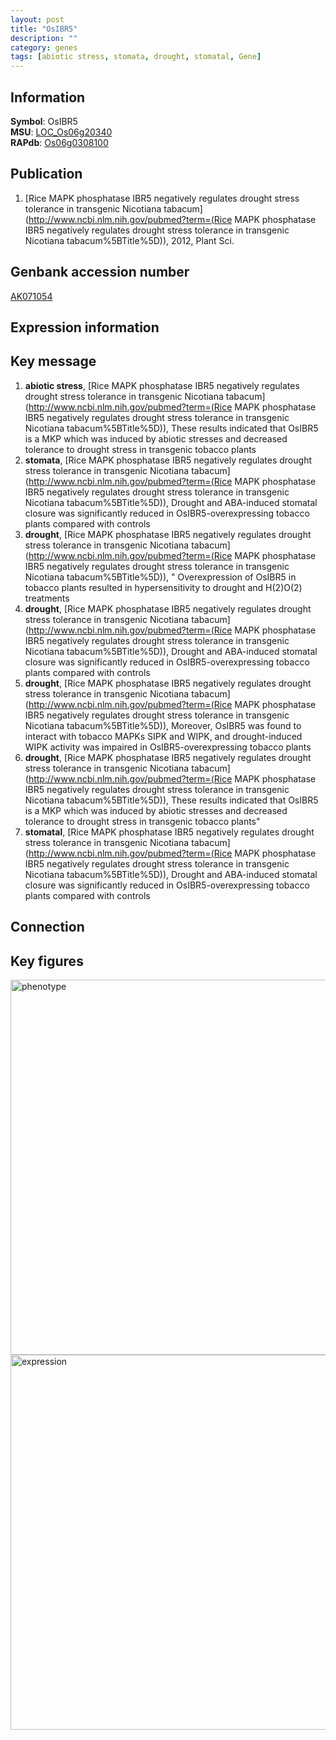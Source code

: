 ```yaml
---
layout: post
title: "OsIBR5"
description: ""
category: genes
tags: [abiotic stress, stomata, drought, stomatal, Gene]
---
```


## Information
__Symbol__: OsIBR5  
__MSU__: [LOC_Os06g20340](http://rice.plantbiology.msu.edu/cgi-bin/ORF_infopage.cgi?orf=LOC_Os06g20340)  
__RAPdb__: [Os06g0308100](http://rapdb.dna.affrc.go.jp/viewer/gbrowse_details/irgsp1?name=Os06g0308100)  

## Publication
1. [Rice MAPK phosphatase IBR5 negatively regulates drought stress tolerance in transgenic Nicotiana tabacum](http://www.ncbi.nlm.nih.gov/pubmed?term=(Rice MAPK phosphatase IBR5 negatively regulates drought stress tolerance in transgenic Nicotiana tabacum%5BTitle%5D)), 2012, Plant Sci.

## Genbank accession number
[AK071054](http://www.ncbi.nlm.nih.gov/nuccore/AK071054)

## Expression information

## Key message
1. __abiotic stress__, [Rice MAPK phosphatase IBR5 negatively regulates drought stress tolerance in transgenic Nicotiana tabacum](http://www.ncbi.nlm.nih.gov/pubmed?term=(Rice MAPK phosphatase IBR5 negatively regulates drought stress tolerance in transgenic Nicotiana tabacum%5BTitle%5D)),  These results indicated that OsIBR5 is a MKP which was induced by abiotic stresses and decreased tolerance to drought stress in transgenic tobacco plants
2. __stomata__, [Rice MAPK phosphatase IBR5 negatively regulates drought stress tolerance in transgenic Nicotiana tabacum](http://www.ncbi.nlm.nih.gov/pubmed?term=(Rice MAPK phosphatase IBR5 negatively regulates drought stress tolerance in transgenic Nicotiana tabacum%5BTitle%5D)),  Drought and ABA-induced stomatal closure was significantly reduced in OsIBR5-overexpressing tobacco plants compared with controls
3. __drought__, [Rice MAPK phosphatase IBR5 negatively regulates drought stress tolerance in transgenic Nicotiana tabacum](http://www.ncbi.nlm.nih.gov/pubmed?term=(Rice MAPK phosphatase IBR5 negatively regulates drought stress tolerance in transgenic Nicotiana tabacum%5BTitle%5D)), " Overexpression of OsIBR5 in tobacco plants resulted in hypersensitivity to drought and H(2)O(2) treatments
4. __drought__, [Rice MAPK phosphatase IBR5 negatively regulates drought stress tolerance in transgenic Nicotiana tabacum](http://www.ncbi.nlm.nih.gov/pubmed?term=(Rice MAPK phosphatase IBR5 negatively regulates drought stress tolerance in transgenic Nicotiana tabacum%5BTitle%5D)),  Drought and ABA-induced stomatal closure was significantly reduced in OsIBR5-overexpressing tobacco plants compared with controls
5. __drought__, [Rice MAPK phosphatase IBR5 negatively regulates drought stress tolerance in transgenic Nicotiana tabacum](http://www.ncbi.nlm.nih.gov/pubmed?term=(Rice MAPK phosphatase IBR5 negatively regulates drought stress tolerance in transgenic Nicotiana tabacum%5BTitle%5D)),  Moreover, OsIBR5 was found to interact with tobacco MAPKs SIPK and WIPK, and drought-induced WIPK activity was impaired in OsIBR5-overexpressing tobacco plants
6. __drought__, [Rice MAPK phosphatase IBR5 negatively regulates drought stress tolerance in transgenic Nicotiana tabacum](http://www.ncbi.nlm.nih.gov/pubmed?term=(Rice MAPK phosphatase IBR5 negatively regulates drought stress tolerance in transgenic Nicotiana tabacum%5BTitle%5D)),  These results indicated that OsIBR5 is a MKP which was induced by abiotic stresses and decreased tolerance to drought stress in transgenic tobacco plants"
7. __stomatal__, [Rice MAPK phosphatase IBR5 negatively regulates drought stress tolerance in transgenic Nicotiana tabacum](http://www.ncbi.nlm.nih.gov/pubmed?term=(Rice MAPK phosphatase IBR5 negatively regulates drought stress tolerance in transgenic Nicotiana tabacum%5BTitle%5D)),  Drought and ABA-induced stomatal closure was significantly reduced in OsIBR5-overexpressing tobacco plants compared with controls

## Connection

## Key figures
<img src="http://ricencode.github.io/images/OsIBR5.pheno.png" alt="phenotype"  style="width: 600px;"/>

<img src="http://ricencode.github.io/images/OsIBR5.exp.png" alt="expression"  style="width: 600px;"/>



